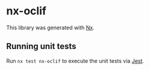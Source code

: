 # nx-oclif

This library was generated with [Nx](https://nx.dev).

## Running unit tests

Run `nx test nx-oclif` to execute the unit tests via [Jest](https://jestjs.io).

